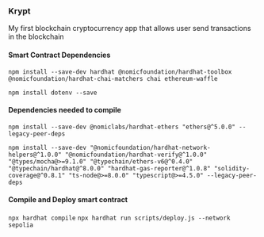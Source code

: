 ### Krypt

My first blockchain cryptocurrency app that allows user send transactions in the blockchain

#### Smart Contract Dependencies

`npm install --save-dev hardhat @nomicfoundation/hardhat-toolbox @nomicfoundation/hardhat-chai-matchers chai ethereum-waffle`

`npm install dotenv --save`

#### Dependencies needed to compile

`npm install --save-dev @nomiclabs/hardhat-ethers "ethers@^5.0.0" --legacy-peer-deps`

`npm install --save-dev "@nomicfoundation/hardhat-network-helpers@^1.0.0" "@nomicfoundation/hardhat-verify@^1.0.0" "@types/mocha@>=9.1.0" "@typechain/ethers-v6@^0.4.0" "@typechain/hardhat@^8.0.0" "hardhat-gas-reporter@^1.0.8" "solidity-coverage@^0.8.1" "ts-node@>=8.0.0" "typescript@>=4.5.0" --legacy-peer-deps`


#### Compile and Deploy smart contract

`npx hardhat compile`
`npx hardhat run scripts/deploy.js --network sepolia`